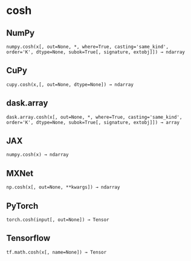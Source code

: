 # cosh

## NumPy

```
numpy.cosh(x[, out=None, *, where=True, casting='same_kind', order='K', dtype=None, subok=True[, signature, extobj]]) → ndarray
```

## CuPy

```
cupy.cosh(x,[, out=None, dtype=None]) → ndarray
```

## dask.array

```
dask.array.cosh(x[, out=None, *, where=True, casting='same_kind', order='K', dtype=None, subok=True[, signature, extobj]]) → array
```

## JAX

```
numpy.cosh(x) → ndarray
```

## MXNet

```
np.cosh(x[, out=None, **kwargs]) → ndarray
```

## PyTorch

```
torch.cosh(input[, out=None]) → Tensor
```

## Tensorflow

```
tf.math.cosh(x[, name=None]) → Tensor
```

